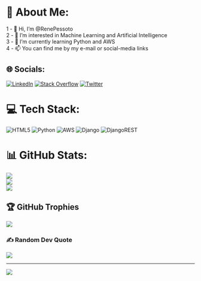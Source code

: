 # 💫 About Me:
1 - 👋 Hi, I’m @RenePessoto<br>2 - 👀 I’m interested in Machine Learning and Artificial Intelligence<br>3 - 🌱 I’m currently learning Python and AWS<br>4 - 📫 You can find me by my e-mail or social-media links<br> 


## 🌐 Socials:
[![LinkedIn](https://img.shields.io/badge/LinkedIn-%230077B5.svg?logo=linkedin&logoColor=white)](https://linkedin.com/in/RenePessoto) [![Stack Overflow](https://img.shields.io/badge/-Stackoverflow-FE7A16?logo=stack-overflow&logoColor=white)](https://stackoverflow.com/users/20005702/rene-pessoto) [![Twitter](https://img.shields.io/badge/Twitter-%231DA1F2.svg?logo=Twitter&logoColor=white)](https://twitter.com/renepessoto) 

# 💻 Tech Stack:
![HTML5](https://img.shields.io/badge/html5-%23E34F26.svg?style=plastic&logo=html5&logoColor=white) ![Python](https://img.shields.io/badge/python-3670A0?style=plastic&logo=python&logoColor=ffdd54) ![AWS](https://img.shields.io/badge/AWS-%23FF9900.svg?style=plastic&logo=amazon-aws&logoColor=white) ![Django](https://img.shields.io/badge/django-%23092E20.svg?style=plastic&logo=django&logoColor=white) ![DjangoREST](https://img.shields.io/badge/DJANGO-REST-ff1709?style=plastic&logo=django&logoColor=white&color=ff1709&labelColor=gray)
# 📊 GitHub Stats:
![](https://github-readme-stats.vercel.app/api?username=RenePessoto&theme=highcontrast&hide_border=true&include_all_commits=true&count_private=true)<br/>
![](https://github-readme-streak-stats.herokuapp.com/?user=RenePessoto&theme=highcontrast&hide_border=true)<br/>
![](https://github-readme-stats.vercel.app/api/top-langs/?username=RenePessoto&theme=highcontrast&hide_border=true&include_all_commits=true&count_private=true&layout=compact)

## 🏆 GitHub Trophies
![](https://github-profile-trophy.vercel.app/?username=RenePessoto&theme=radical&no-frame=false&no-bg=false&margin-w=4)

### ✍️ Random Dev Quote
![](https://quotes-github-readme.vercel.app/api?type=horizontal&theme=radical)

---
[![](https://visitcount.itsvg.in/api?id=RenePessoto&label=Profile%20Views&icon=0&pretty=true)](https://visitcount.itsvg.in)

<!-- Proudly created with GPRM (https://gprm.itsvg.in) -->

